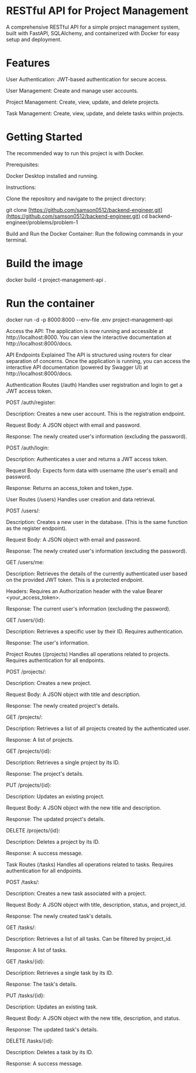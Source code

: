 # RESTful API for Project Management
A comprehensive RESTful API for a simple project management system, built with FastAPI, SQLAlchemy, and containerized with Docker for easy setup and deployment.

# Features
User Authentication: JWT-based authentication for secure access.

User Management: Create and manage user accounts.

Project Management: Create, view, update, and delete projects.

Task Management: Create, view, update, and delete tasks within projects.

# Getting Started
The recommended way to run this project is with Docker.

Prerequisites:

Docker Desktop installed and running.

Instructions:

Clone the repository and navigate to the project directory:

git clone [https://github.com/samson0512/backend-engineer.git](https://github.com/samson0512/backend-engineer.git)
cd backend-engineer/problems/problem-1

Build and Run the Docker Container:
Run the following commands in your terminal.

# Build the image
docker build -t project-management-api .

# Run the container
docker run -d -p 8000:8000 --env-file .env project-management-api

Access the API:
The application is now running and accessible at http://localhost:8000. You can view the interactive documentation at http://localhost:8000/docs.

API Endpoints Explained
The API is structured using routers for clear separation of concerns. Once the application is running, you can access the interactive API documentation (powered by Swagger UI) at http://localhost:8000/docs.

Authentication Routes (/auth)
Handles user registration and login to get a JWT access token.

POST /auth/register:

Description: Creates a new user account. This is the registration endpoint.

Request Body: A JSON object with email and password.

Response: The newly created user's information (excluding the password).

POST /auth/login:

Description: Authenticates a user and returns a JWT access token.

Request Body: Expects form data with username (the user's email) and password.

Response: Returns an access_token and token_type.

User Routes (/users)
Handles user creation and data retrieval.

POST /users/:

Description: Creates a new user in the database. (This is the same function as the register endpoint).

Request Body: A JSON object with email and password.

Response: The newly created user's information (excluding the password).

GET /users/me:

Description: Retrieves the details of the currently authenticated user based on the provided JWT token. This is a protected endpoint.

Headers: Requires an Authorization header with the value Bearer <your_access_token>.

Response: The current user's information (excluding the password).

GET /users/{id}:

Description: Retrieves a specific user by their ID. Requires authentication.

Response: The user's information.

Project Routes (/projects)
Handles all operations related to projects. Requires authentication for all endpoints.

POST /projects/:

Description: Creates a new project.

Request Body: A JSON object with title and description.

Response: The newly created project's details.

GET /projects/:

Description: Retrieves a list of all projects created by the authenticated user.

Response: A list of projects.

GET /projects/{id}:

Description: Retrieves a single project by its ID.

Response: The project's details.

PUT /projects/{id}:

Description: Updates an existing project.

Request Body: A JSON object with the new title and description.

Response: The updated project's details.

DELETE /projects/{id}:

Description: Deletes a project by its ID.

Response: A success message.

Task Routes (/tasks)
Handles all operations related to tasks. Requires authentication for all endpoints.

POST /tasks/:

Description: Creates a new task associated with a project.

Request Body: A JSON object with title, description, status, and project_id.

Response: The newly created task's details.

GET /tasks/:

Description: Retrieves a list of all tasks. Can be filtered by project_id.

Response: A list of tasks.

GET /tasks/{id}:

Description: Retrieves a single task by its ID.

Response: The task's details.

PUT /tasks/{id}:

Description: Updates an existing task.

Request Body: A JSON object with the new title, description, and status.

Response: The updated task's details.

DELETE /tasks/{id}:

Description: Deletes a task by its ID.

Response: A success message.

